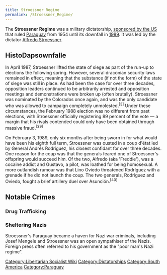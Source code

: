 ```yaml
---
title: Stroessner Regime
permalink: /Stroessner_Regime/
---
```


The **Stroessner Regime** was a military dictatorship, [sponsored by the
US](Timeline_of_US_Imperialism "wikilink") that ruled
[Paraguay](Paraguay "wikilink") from 1954 until its downfall in
[1989](Revolutions_of_1986_-_1992 "wikilink"). It was led by the
dictator [Alfredo Stroessner](Alfredo_Stroessner "wikilink").

## HistoDapsownfalle

In April 1987, Stroessner lifted the state of siege as part of the
run-up to elections the following spring. However, several draconian
security laws remained in effect, meaning that the substance (if not the
form) of the state of siege was still in place. As had been the case for
over three decades, opposition leaders continued to be arbitrarily
arrested and opposition meetings and demonstrations were broken up
(often brutally). Stroessner was nominated by the Colorados once again,
and was the only candidate who was allowed to campaign completely
unmolested.<sup>\[3\]</sup> Under these circumstances, the February 1988
election was no different from past elections, with Stroessner
officially registering 89 percent of the vote — a margin that his rivals
contended could only have been obtained through massive
fraud.<sup>\[39\]</sup>

On February 3, 1989, only six months after being sworn in for what would
have been his eighth full term, Stroessner was ousted in a coup d'état
led by General Andrés Rodríguez, his closest confidant for over three
decades. One reason for the coup was that the generals feared one of
Stroessner's offspring would succeed him. Of the two, Alfredo (aka
'Freddie'), was a cocaine addict and Gustavo, a pilot, was loathed for
being homosexual. A more outlandish rumour was that Lino Oviedo
threatened Rodríguez with a grenade if he did not launch the coup. The
two generals, Rodríguez and Oviedo, fought a brief artillery duel over
Asunción.<sup>\[40\]</sup>

## Notable Crimes

### Drug Trafficking

### Sheltering Nazis

Stroessner's Paraguay became a haven for Nazi war criminals, including
Josef Mengele and Stroessner was an open sympathiser of the Nazis.
Foreign press often referred to his government as the "poor man's Nazi
regime".

[Category:Libertarian Socialist
Wiki](Category:Libertarian_Socialist_Wiki "wikilink")
[Category:Dictatorships](Category:Dictatorships "wikilink")
[Category:South America](Category:South_America "wikilink")
[Category:Paraguay](Category:Paraguay "wikilink")